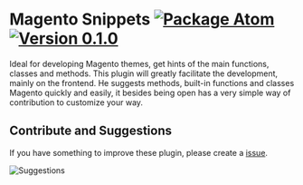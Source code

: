 # Magento Snippets [![Package Atom](https://img.shields.io/badge/Package-Atom-blue.svg)](https://atom.io/packages/magento-snippets) [![Version 0.1.0](https://img.shields.io/badge/Release-0.1.0-green.svg)](https://atom.io/packages/magento-snippets/releases)


Ideal for developing Magento themes, get hints of the main functions, classes and methods. This plugin will greatly facilitate the development, mainly on the frontend. He suggests methods, built-in functions and classes Magento quickly and easily, it besides being open has a very simple way of contribution to customize your way.


**Contribute and Suggestions**
----------
If you have something to improve these plugin, please create a [issue](https://github.com/rafaelstz/atom-magento-snnipets/issues).


![Suggestions](https://f.cloud.github.com/assets/69169/2290250/c35d867a-a017-11e3-86be-cd7c5bf3ff9b.gif)
